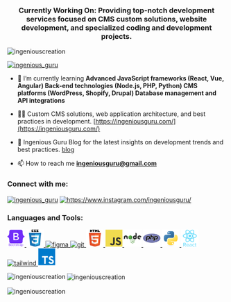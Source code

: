 <h3 align="center">Currently Working On: Providing top-notch development services focused on CMS custom solutions, website development, and specialized coding and development projects.</h3>

<p align="left"> <img src="https://komarev.com/ghpvc/?username=ingeniouscreation&label=Profile%20views&color=0e75b6&style=flat" alt="ingeniouscreation" /> </p>

<p align="left"> <a href="https://twitter.com/ingenious_guru" target="blank"><img src="https://img.shields.io/twitter/follow/ingenious_guru?logo=twitter&style=for-the-badge" alt="ingenious_guru" /></a> </p>

- 🌱 I’m currently learning **Advanced JavaScript frameworks (React, Vue, Angular) Back-end technologies (Node.js, PHP, Python) CMS platforms (WordPress, Shopify, Drupal) Database management and API integrations**

- 👨‍💻 Custom CMS solutions, web application architecture, and best practices in development. [https://ingeniousguru.com/](https://ingeniousguru.com/)

- 📝 Ingenious Guru Blog for the latest insights on development trends and best practices. [blog](blog)

- 📫 How to reach me **ingeniousguru@gmail.com**

<h3 align="left">Connect with me:</h3>
<p align="left">
<a href="https://twitter.com/ingenious_guru" target="blank"><img align="center" src="https://raw.githubusercontent.com/rahuldkjain/github-profile-readme-generator/master/src/images/icons/Social/twitter.svg" alt="ingenious_guru" height="30" width="40" /></a>
<a href="https://instagram.com/https://www.instagram.com/ingeniousguru/" target="blank"><img align="center" src="https://raw.githubusercontent.com/rahuldkjain/github-profile-readme-generator/master/src/images/icons/Social/instagram.svg" alt="https://www.instagram.com/ingeniousguru/" height="30" width="40" /></a>
</p>

<h3 align="left">Languages and Tools:</h3>
<p align="left"> <a href="https://getbootstrap.com" target="_blank" rel="noreferrer"> <img src="https://raw.githubusercontent.com/devicons/devicon/master/icons/bootstrap/bootstrap-plain-wordmark.svg" alt="bootstrap" width="40" height="40"/> </a> <a href="https://www.w3schools.com/css/" target="_blank" rel="noreferrer"> <img src="https://raw.githubusercontent.com/devicons/devicon/master/icons/css3/css3-original-wordmark.svg" alt="css3" width="40" height="40"/> </a> <a href="https://www.figma.com/" target="_blank" rel="noreferrer"> <img src="https://www.vectorlogo.zone/logos/figma/figma-icon.svg" alt="figma" width="40" height="40"/> </a> <a href="https://git-scm.com/" target="_blank" rel="noreferrer"> <img src="https://www.vectorlogo.zone/logos/git-scm/git-scm-icon.svg" alt="git" width="40" height="40"/> </a> <a href="https://www.w3.org/html/" target="_blank" rel="noreferrer"> <img src="https://raw.githubusercontent.com/devicons/devicon/master/icons/html5/html5-original-wordmark.svg" alt="html5" width="40" height="40"/> </a> <a href="https://developer.mozilla.org/en-US/docs/Web/JavaScript" target="_blank" rel="noreferrer"> <img src="https://raw.githubusercontent.com/devicons/devicon/master/icons/javascript/javascript-original.svg" alt="javascript" width="40" height="40"/> </a> <a href="https://nodejs.org" target="_blank" rel="noreferrer"> <img src="https://raw.githubusercontent.com/devicons/devicon/master/icons/nodejs/nodejs-original-wordmark.svg" alt="nodejs" width="40" height="40"/> </a> <a href="https://www.php.net" target="_blank" rel="noreferrer"> <img src="https://raw.githubusercontent.com/devicons/devicon/master/icons/php/php-original.svg" alt="php" width="40" height="40"/> </a> <a href="https://www.python.org" target="_blank" rel="noreferrer"> <img src="https://raw.githubusercontent.com/devicons/devicon/master/icons/python/python-original.svg" alt="python" width="40" height="40"/> </a> <a href="https://reactjs.org/" target="_blank" rel="noreferrer"> <img src="https://raw.githubusercontent.com/devicons/devicon/master/icons/react/react-original-wordmark.svg" alt="react" width="40" height="40"/> </a> <a href="https://tailwindcss.com/" target="_blank" rel="noreferrer"> <img src="https://www.vectorlogo.zone/logos/tailwindcss/tailwindcss-icon.svg" alt="tailwind" width="40" height="40"/> </a> <a href="https://www.typescriptlang.org/" target="_blank" rel="noreferrer"> <img src="https://raw.githubusercontent.com/devicons/devicon/master/icons/typescript/typescript-original.svg" alt="typescript" width="40" height="40"/> </a> </p>

<p><img align="left" src="https://github-readme-stats.vercel.app/api/top-langs?username=ingeniouscreation&show_icons=true&locale=en&layout=compact" alt="ingeniouscreation" /></p>

<p>&nbsp;<img align="center" src="https://github-readme-stats.vercel.app/api?username=ingeniouscreation&show_icons=true&locale=en" alt="ingeniouscreation" /></p>

<p><img align="center" src="https://github-readme-streak-stats.herokuapp.com/?user=ingeniouscreation&" alt="ingeniouscreation" /></p>
